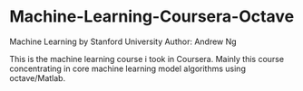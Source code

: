 # Machine-Learning-Coursera-Octave
Machine Learning by Stanford University Author: Andrew Ng

This is the machine learning course i took in Coursera. Mainly this course concentrating in core machine learning model algorithms using octave/Matlab.

